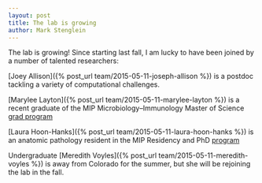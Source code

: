```yaml
---
layout: post
title: The lab is growing
author: Mark Stenglein
---
```


The lab is growing!  Since starting last fall, I am lucky to have been joined by a number of talented researchers:  


[Joey Allison]({% post_url team/2015-05-11-joseph-allison %}) is a postdoc tackling a variety of computational challenges. 

[Marylee Layton]({% post_url team/2015-05-11-marylee-layton %}) is a recent graduate of the MIP Microbiology–Immunology Master of Science [grad program](http://csu-cvmbs.colostate.edu/academics/mip/graduate/Pages/microbiology-immunology-professional-masters.aspx) 

[Laura Hoon-Hanks]({% post_url team/2015-05-11-laura-hoon-hanks %}) is an anatomic pathology resident in the MIP Residency and PhD [program](http://csu-cvmbs.colostate.edu/academics/mip/residency/Pages/anatomic-pathology-residency.aspx)

Undergraduate [Meredith Voyles]({% post_url team/2015-05-11-meredith-voyles %}) is away from Colorado for the summer, but she will be rejoining the lab in the fall.


